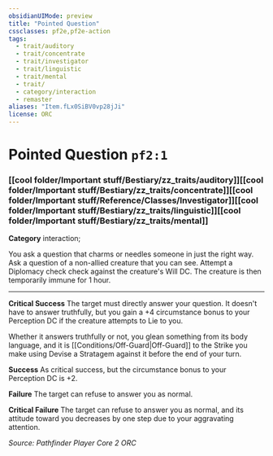 ```yaml
---
obsidianUIMode: preview
title: "Pointed Question"
cssclasses: pf2e,pf2e-action
tags:
  - trait/auditory
  - trait/concentrate
  - trait/investigator
  - trait/linguistic
  - trait/mental
  - trait/
  - category/interaction
  - remaster
aliases: "Item.fLx0SiBV0vp28jJi"
license: ORC
---
```

# Pointed Question `pf2:1`

### [[cool folder/Important stuff/Bestiary/zz_traits/auditory]][[cool folder/Important stuff/Bestiary/zz_traits/concentrate]][[cool folder/Important stuff/Reference/Classes/Investigator]][[cool folder/Important stuff/Bestiary/zz_traits/linguistic]][[cool folder/Important stuff/Bestiary/zz_traits/mental]]

**Category** interaction; 




You ask a question that charms or needles someone in just the right way. Ask a question of a non-allied creature that you can see. Attempt a Diplomacy check check against the creature's Will DC. The creature is then temporarily immune for 1 hour.

* * *

**Critical Success** The target must directly answer your question. It doesn't have to answer truthfully, but you gain a +4 circumstance bonus to your Perception DC if the creature attempts to Lie to you.

Whether it answers truthfully or not, you glean something from its body language, and it is [[Conditions/Off-Guard|Off-Guard]] to the Strike you make using Devise a Stratagem against it before the end of your turn.

**Success** As critical success, but the circumstance bonus to your Perception DC is +2.

**Failure** The target can refuse to answer you as normal.

**Critical Failure** The target can refuse to answer you as normal, and its attitude toward you decreases by one step due to your aggravating attention.

*Source: Pathfinder Player Core 2*
*ORC*